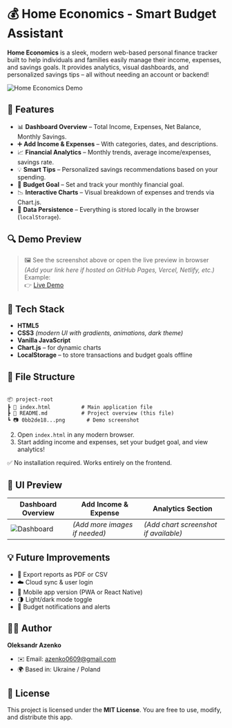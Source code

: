 # 💰 Home Economics - Smart Budget Assistant

**Home Economics** is a sleek, modern web-based personal finance tracker built to help individuals and families easily manage their income, expenses, and savings goals. It provides analytics, visual dashboards, and personalized savings tips – all without needing an account or backend!

![Home Economics Demo](<img width="1325" height="917" alt="Знімок екрана 2025-07-12 010216" src="https://github.com/user-attachments/assets/4905ce49-dc2a-4bda-9409-daf62a86e4d9" />
)

## 🌟 Features

- 📊 **Dashboard Overview** – Total Income, Expenses, Net Balance, Monthly Savings.
- ➕ **Add Income & Expenses** – With categories, dates, and descriptions.
- 📈 **Financial Analytics** – Monthly trends, average income/expenses, savings rate.
- 💡 **Smart Tips** – Personalized savings recommendations based on your spending.
- 🎯 **Budget Goal** – Set and track your monthly financial goal.
- 📉 **Interactive Charts** – Visual breakdown of expenses and trends via Chart.js.
- 💾 **Data Persistence** – Everything is stored locally in the browser (`localStorage`).

## 🔍 Demo Preview

> 🖼️ See the screenshot above or open the live preview in browser  
> *(Add your link here if hosted on GitHub Pages, Vercel, Netlify, etc.)*  
> Example:  
> 👉 [Live Demo]((https://homeeconomics.netlify.app/))

## 🚀 Tech Stack

- **HTML5**  
- **CSS3** *(modern UI with gradients, animations, dark theme)*  
- **Vanilla JavaScript**  
- **Chart.js** – for dynamic charts  
- **LocalStorage** – to store transactions and budget goals offline

## 📂 File Structure

```

📦 project-root
┣ 📄 index.html          # Main application file
┣ 📄 README.md           # Project overview (this file)
┗ 📷 0bb2de18...png       # Demo screenshot

````

2. Open `index.html` in any modern browser.
3. Start adding income and expenses, set your budget goal, and view analytics!

✅ No installation required. Works entirely on the frontend.

## 📸 UI Preview

| Dashboard Overview                                       | Add Income & Expense          | Analytics Section                     |
| -------------------------------------------------------- | ----------------------------- | ------------------------------------- |
| ![Dashboard](./0bb2de18-18d0-4b3d-a49c-2d28abbf8598.png) | *(Add more images if needed)* | *(Add chart screenshot if available)* |

## 💡 Future Improvements

* 🧾 Export reports as PDF or CSV
* ☁️ Cloud sync & user login
* 📱 Mobile app version (PWA or React Native)
* 🌗 Light/dark mode toggle
* 🔔 Budget notifications and alerts

## 👨‍💻 Author

**Oleksandr Azenko**

* ✉️ Email: [azenko0609@gmail.com](mailto:azenko0609@gmail.com)
* 🌍 Based in: Ukraine / Poland

## 📄 License

This project is licensed under the **MIT License**.
You are free to use, modify, and distribute this app.


